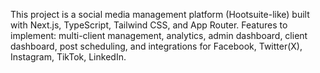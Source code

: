 <!-- Use this file to provide workspace-specific custom instructions to Copilot. For more details, visit https://code.visualstudio.com/docs/copilot/copilot-customization#_use-a-githubcopilotinstructionsmd-file -->

This project is a social media management platform (Hootsuite-like) built with Next.js, TypeScript, Tailwind CSS, and App Router. Features to implement: multi-client management, analytics, admin dashboard, client dashboard, post scheduling, and integrations for Facebook, Twitter(X), Instagram, TikTok, LinkedIn.

